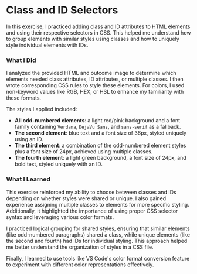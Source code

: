 # Class and ID Selectors

In this exercise, I practiced adding class and ID attributes to HTML elements and using their respective selectors in CSS. This helped me understand how to group elements with similar styles using classes and how to uniquely style individual elements with IDs.  

### What I Did  
I analyzed the provided HTML and outcome image to determine which elements needed class attributes, ID attributes, or multiple classes. I then wrote corresponding CSS rules to style these elements. For colors, I used non-keyword values like RGB, HEX, or HSL to enhance my familiarity with these formats.  

The styles I applied included:  
- **All odd-numbered elements**: a light red/pink background and a font family containing `Verdana`, `DejaVu Sans`, and `sans-serif` as a fallback.  
- **The second element**: blue text and a font size of 36px, styled uniquely using an ID.  
- **The third element**: a combination of the odd-numbered element styles plus a font size of 24px, achieved using multiple classes.  
- **The fourth element**: a light green background, a font size of 24px, and bold text, styled uniquely with an ID.

### What I Learned  
This exercise reinforced my ability to choose between classes and IDs depending on whether styles were shared or unique. I also gained experience assigning multiple classes to elements for more specific styling. Additionally, it highlighted the importance of using proper CSS selector syntax and leveraging various color formats.  

I practiced logical grouping for shared styles, ensuring that similar elements (like odd-numbered paragraphs) shared a class, while unique elements (like the second and fourth) had IDs for individual styling. This approach helped me better understand the organization of styles in a CSS file.  

Finally, I learned to use tools like VS Code's color format conversion feature to experiment with different color representations effectively.